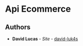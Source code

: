 # Api Ecommerce

## Authors

* **David Lucas** - *Site* - [david-luk4s](https://david-luk4s.github.io/)